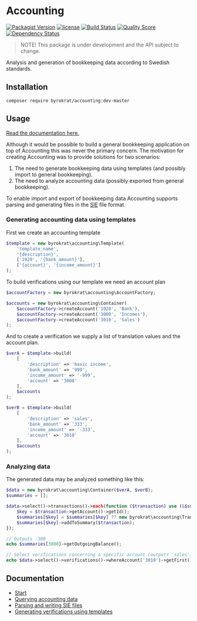 # Accounting

[![Packagist Version](https://img.shields.io/packagist/v/byrokrat/accounting.svg?style=flat-square)](https://packagist.org/packages/byrokrat/accounting)
[![license](https://img.shields.io/github/license/byrokrat/accounting.svg?maxAge=2592000&style=flat-square)](LICENSE)
[![Build Status](https://img.shields.io/travis/byrokrat/accounting/master.svg?style=flat-square)](https://travis-ci.org/byrokrat/accounting)
[![Quality Score](https://img.shields.io/scrutinizer/g/byrokrat/accounting.svg?style=flat-square)](https://scrutinizer-ci.com/g/byrokrat/accounting)
[![Dependency Status](https://img.shields.io/gemnasium/byrokrat/accounting.svg?style=flat-square)](https://gemnasium.com/byrokrat/accounting)

> NOTE! This package is under development and the API subject to change.

Analysis and generation of bookkeeping data according to Swedish standards.

Installation
------------
```shell
composer require byrokrat/accounting:dev-master
```

Usage
-----
[Read the documentation here.](docs)

Although it would be possible to build a general bookkeeping application on top
of Accounting this was never the primary concern. The motivation for creating
Accounting was to provide solutions for two scenarios:

1. The need to generate bookkeeping data using templates (and possibly import to
   general bookkeeping).
1. The need to analyze accounting data (possibly exported from general
   bookkeeping).

To enable import and export of bookkeeping data Accounting supports parsing
and generating files in the [SIE](docs/02-sie.md) file format.

### Generating accounting data using templates

First we create an accounting template

<!-- @example template -->
```php
$template = new byrokrat\accounting\Template(
    'template_name',
    '{description}',
    ['1920', '{bank_amount}'],
    ['{account}', '{income_amount}']
);
```

To build verifications using our template we need an account plan

<!--
    @example accounts
    @extends template
-->
```php
$accountFactory = new byrokrat\accounting\AccountFactory;

$accounts = new byrokrat\accounting\Container(
    $accountFactory->createAccount('1920', 'Bank'),
    $accountFactory->createAccount('3000', 'Incomes'),
    $accountFactory->createAccount('3010', 'Sales')
);
```

And to create a verification we supply a list of translation values and the
account plan.

<!--
    @example verifications
    @extends accounts
-->
```php
$verA = $template->build(
    [
        'description' => 'basic income',
        'bank_amount' => '999',
        'income_amount' => '-999',
        'account' => '3000'
    ],
    $accounts
);

$verB = $template->build(
    [
        'description' => 'sales',
        'bank_amount' => '333',
        'income_amount' => '-333',
        'account' => '3010'
    ],
    $accounts
);
```

### Analyzing data

The generated data may be analyzed something like this:

<!--
    @example analysis
    @extends verifications
    @expectOutput "/^-999\.00sales$/"
-->
```php
$data = new byrokrat\accounting\Container($verA, $verB);
$summaries = [];

$data->select()->transactions()->each(function ($transaction) use (&$summaries) {
    $key = $transaction->getAccount()->getId();
    $summaries[$key] = $summaries[$key] ?? new byrokrat\accounting\TransactionSummary;
    $summaries[$key]->addToSummary($transaction);
});

// Outputs -300
echo $summaries[3000]->getOutgoingBalance();

// Select verifications concerning a specific account (outputs 'sales')
echo $data->select()->verifications()->whereAccount('3010')->getFirst()->getDescription();
```

Documentation
-------------
- [Start](docs)
- [Querying accounting data](docs/01-querying.md)
- [Parsing and writing SIE files](docs/02-sie.md)
- [Generating verifications using templates](docs/03-templates.md)
